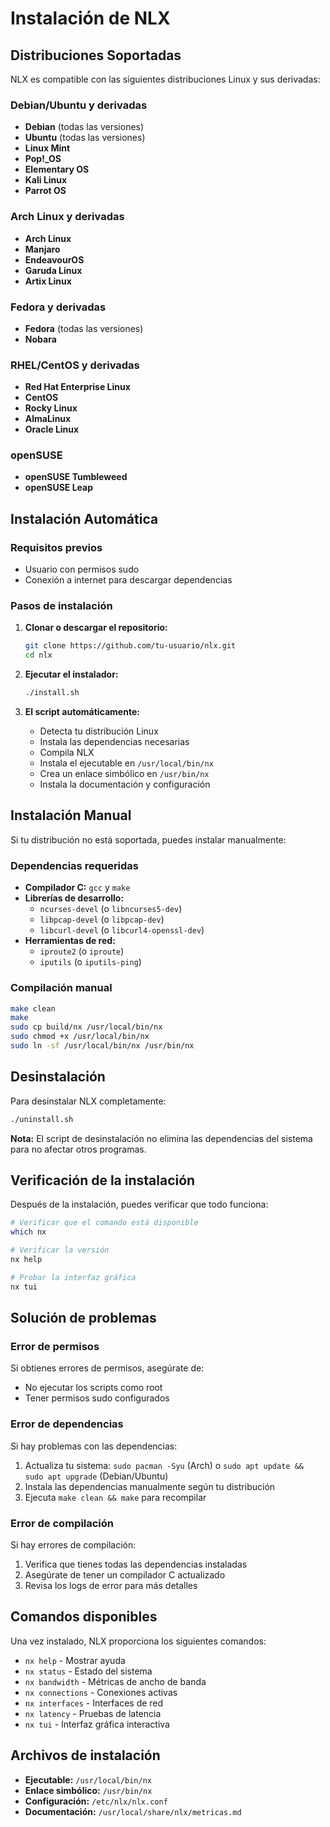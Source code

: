 # Instalación de NLX

## Distribuciones Soportadas

NLX es compatible con las siguientes distribuciones Linux y sus derivadas:

### Debian/Ubuntu y derivadas
- **Debian** (todas las versiones)
- **Ubuntu** (todas las versiones)
- **Linux Mint**
- **Pop!_OS**
- **Elementary OS**
- **Kali Linux**
- **Parrot OS**

### Arch Linux y derivadas
- **Arch Linux**
- **Manjaro**
- **EndeavourOS**
- **Garuda Linux**
- **Artix Linux**

### Fedora y derivadas
- **Fedora** (todas las versiones)
- **Nobara**

### RHEL/CentOS y derivadas
- **Red Hat Enterprise Linux**
- **CentOS**
- **Rocky Linux**
- **AlmaLinux**
- **Oracle Linux**

### openSUSE
- **openSUSE Tumbleweed**
- **openSUSE Leap**

## Instalación Automática

### Requisitos previos
- Usuario con permisos sudo
- Conexión a internet para descargar dependencias

### Pasos de instalación

1. **Clonar o descargar el repositorio:**
   ```bash
   git clone https://github.com/tu-usuario/nlx.git
   cd nlx
   ```

2. **Ejecutar el instalador:**
   ```bash
   ./install.sh
   ```

3. **El script automáticamente:**
   - Detecta tu distribución Linux
   - Instala las dependencias necesarias
   - Compila NLX
   - Instala el ejecutable en `/usr/local/bin/nx`
   - Crea un enlace simbólico en `/usr/bin/nx`
   - Instala la documentación y configuración

## Instalación Manual

Si tu distribución no está soportada, puedes instalar manualmente:

### Dependencias requeridas
- **Compilador C:** `gcc` y `make`
- **Librerías de desarrollo:**
  - `ncurses-devel` (o `libncurses5-dev`)
  - `libpcap-devel` (o `libpcap-dev`)
  - `libcurl-devel` (o `libcurl4-openssl-dev`)
- **Herramientas de red:**
  - `iproute2` (o `iproute`)
  - `iputils` (o `iputils-ping`)

### Compilación manual
```bash
make clean
make
sudo cp build/nx /usr/local/bin/nx
sudo chmod +x /usr/local/bin/nx
sudo ln -sf /usr/local/bin/nx /usr/bin/nx
```

## Desinstalación

Para desinstalar NLX completamente:

```bash
./uninstall.sh
```

**Nota:** El script de desinstalación no elimina las dependencias del sistema para no afectar otros programas.

## Verificación de la instalación

Después de la instalación, puedes verificar que todo funciona:

```bash
# Verificar que el comando está disponible
which nx

# Verificar la versión
nx help

# Probar la interfaz gráfica
nx tui
```

## Solución de problemas

### Error de permisos
Si obtienes errores de permisos, asegúrate de:
- No ejecutar los scripts como root
- Tener permisos sudo configurados

### Error de dependencias
Si hay problemas con las dependencias:
1. Actualiza tu sistema: `sudo pacman -Syu` (Arch) o `sudo apt update && sudo apt upgrade` (Debian/Ubuntu)
2. Instala las dependencias manualmente según tu distribución
3. Ejecuta `make clean && make` para recompilar

### Error de compilación
Si hay errores de compilación:
1. Verifica que tienes todas las dependencias instaladas
2. Asegúrate de tener un compilador C actualizado
3. Revisa los logs de error para más detalles

## Comandos disponibles

Una vez instalado, NLX proporciona los siguientes comandos:

- `nx help` - Mostrar ayuda
- `nx status` - Estado del sistema
- `nx bandwidth` - Métricas de ancho de banda
- `nx connections` - Conexiones activas
- `nx interfaces` - Interfaces de red
- `nx latency` - Pruebas de latencia
- `nx tui` - Interfaz gráfica interactiva

## Archivos de instalación

- **Ejecutable:** `/usr/local/bin/nx`
- **Enlace simbólico:** `/usr/bin/nx`
- **Configuración:** `/etc/nlx/nlx.conf`
- **Documentación:** `/usr/local/share/nlx/metricas.md`
